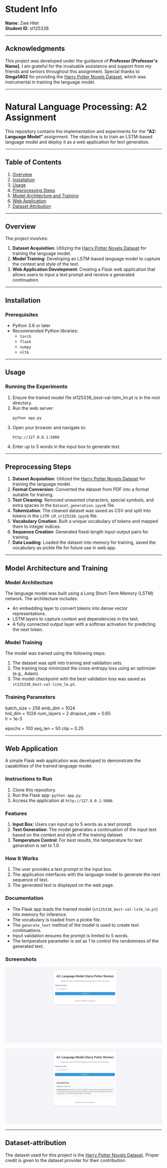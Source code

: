 # Student Info
**Name**: Zwe Htet  
**Student ID**: st125338

---

## Acknowledgments

This project was developed under the guidance of **Professor [Professor's Name]**. I am grateful for the invaluable assistance and support from my friends and seniors throughout this assignment. Special thanks to **Ginga1402** for providing the [Harry Potter Novels Dataset](https://github.com/Ginga1402/Harry-Potter-Dataset), which was instrumental in training the language model.

---

# Natural Language Processing: A2 Assignment

This repository contains the implementation and experiments for the **"A2: Language Model"** assignment. The objective is to train an LSTM-based language model and deploy it as a web application for text generation.

---

## Table of Contents

1. [Overview](#overview)  
2. [Installation](#installation)  
3. [Usage](#usage)  
4. [Preprocessing Steps](#preprocessing-steps)  
5. [Model Architecture and Training](#model-architecture-and-training)  
6. [Web Application](#web-application)  
7. [Dataset Attribution](#dataset-attribution)  

---

## Overview

The project involves:

1. **Dataset Acquisition**: Utilizing the [Harry Potter Novels Dataset](https://github.com/Ginga1402/Harry-Potter-Dataset) for training the language model.  
2. **Model Training**: Developing an LSTM-based language model to capture the context and style of the text.  
3. **Web Application Development**: Creating a Flask web application that allows users to input a text prompt and receive a generated continuation.

---

## Installation

### Prerequisites

- Python 3.8 or later  
- Recommended Python libraries:
  - `torch`
  - `flask`
  - `numpy`
  - `nltk`

---

## Usage

### Running the Experiments
1. Ensure the trained model file st125338_best-val-lstm_lm.pt is in the root directory.
2. Run the web server:
   ```bash
   python app.py
   ```
3. Open your browser and navigate to:
   ```
   http://127.0.0.1:5000
   ```
4. Enter up to 5 words in the input box to generate text.

---

## Preprocessing Steps

1. **Dataset Acquisition**: Utilized the [Harry Potter Novels Dataset](https://github.com/Ginga1402/Harry-Potter-Dataset) for training the language model.
2. **Format Conversion**: Converted the dataset from PDF into a format suitable for training.
3. **Text Cleaning**: Removed unwanted characters, special symbols, and extra spaces in the `Dataset_generation.ipynb` file.
4. **Tokenization**: The cleaned dataset was saved as CSV and split into tokens in the `LSTM LM_st125338.ipynb` file.
5. **Vocabulary Creation**: Built a unique vocabulary of tokens and mapped them to integer indices.
6. **Sequence Creation**: Generated fixed-length input-output pairs for training.
7. **Data Loading**: Loaded the dataset into memory for training, saved the vocabulary as pickle file for future use in web app.

---

## Model Architecture and Training

### Model Architecture 

The language model was built using a Long Short-Term Memory (LSTM) network. The architecture includes:
- An embedding layer to convert tokens into dense vector representations.
- LSTM layers to capture context and dependencies in the text.
- A fully connected output layer with a softmax activation for predicting the next token.

### Model Training

The model was trained using the following steps:
1. The dataset was split into training and validation sets.
2. The training loop minimized the cross-entropy loss using an optimizer (e.g., Adam).
3. The model checkpoint with the best validation loss was saved as `st125338_best-val-lstm_lm.pt`.

### Training Parameters

batch_size = 256
emb_dim = 1024               
hid_dim = 1024
num_layers = 2
dropout_rate = 0.65              
lr = 1e-3

epochs = 100
seq_len  = 50
clip    = 0.25

---

## Web Application

A simple Flask web application was developed to demonstrate the capabilities of the trained language model.

### Instructions to Run

1. Clone this repository.
2. Run the Flask app: `python app.py`.
3. Access the application at `http://127.0.0.1:5000`.

### Features

1. **Input Box**: Users can input up to 5 words as a text prompt.
2. **Text Generation**: The model generates a continuation of the input text based on the context and style of the training dataset.
3. **Temperature Control**: For best results, the temperature for text generation is set to 1.0.

### How It Works

1. The user provides a text prompt in the input box.
2. The application interfaces with the language model to generate the next sequence of text.
3. The generated text is displayed on the web page.

### Documentation

- The Flask app loads the trained model (`st125338_best-val-lstm_lm.pt`) into memory for inference.
- The vocabulary is loaded from a pickle file.
- The `generate_text` method of the model is used to create text continuations.
- Input validation ensures the prompt is limited to 5 words.
- The temperature parameter is set as 1 to control the randomness of the generated text.

### Screenshots

![User Input Page](screenshots/start.png)

![Result Page](screenshots/result.png)

---

## Dataset-attribution

The dataset used for this project is the [Harry Potter Novels Dataset](https://github.com/Ginga1402/Harry-Potter-Dataset). Proper credit is given to the dataset provider for their contribution.